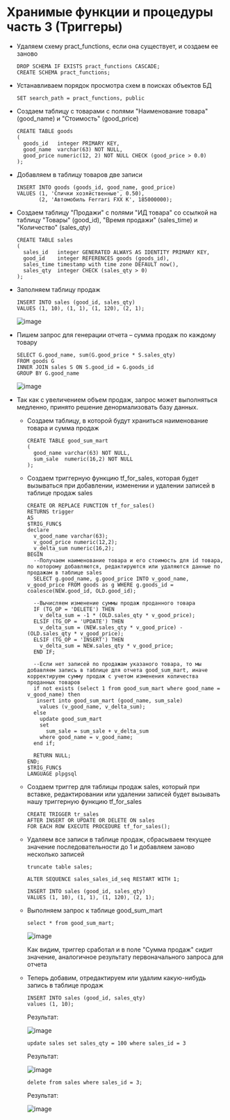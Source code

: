# Хранимые функции и процедуры часть 3 (Триггеры)
* Удаляем схему pract_functions, если она существует, и создаем ее заново
  ```
  DROP SCHEMA IF EXISTS pract_functions CASCADE;
  CREATE SCHEMA pract_functions;
  ```
* Устанавливаем порядок просмотра схем в поисках объектов БД
  ```
  SET search_path = pract_functions, public
  ```
* Создаем таблицу с товарами с полями "Наименование товара" (good_name) и "Стоимость" (good_price)
  ```
  CREATE TABLE goods
  (
    goods_id   integer PRIMARY KEY,
    good_name  varchar(63) NOT NULL,
    good_price numeric(12, 2) NOT NULL CHECK (good_price > 0.0)
  );
  ```
* Добавляем в таблицу товаров две записи
  ```
  INSERT INTO goods (goods_id, good_name, good_price)
  VALUES (1, 'Спички хозяйственные', 0.50),
         (2, 'Автомобиль Ferrari FXX K', 185000000);
  ```
* Создаем таблицу "Продажи" с полями "ИД товара" со ссылкой на таблицу "Товары" (good_id), "Время продажи" (sales_time) и "Количество" (sales_qty)
  ```
  CREATE TABLE sales
  (
    sales_id   integer GENERATED ALWAYS AS IDENTITY PRIMARY KEY,
    good_id    integer REFERENCES goods (goods_id),
    sales_time timestamp with time zone DEFAULT now(),
    sales_qty  integer CHECK (sales_qty > 0)
  );
  ```
* Заполняем таблицу продаж
  ```
  INSERT INTO sales (good_id, sales_qty)
  VALUES (1, 10), (1, 1), (1, 120), (2, 1);
  ```
  ![image](https://github.com/user-attachments/assets/74219071-85a4-464c-a734-1fe1efc48d1b)
  
* Пишем запрос для генерации отчета – сумма продаж по каждому товару
  ```
  SELECT G.good_name, sum(G.good_price * S.sales_qty)
  FROM goods G
  INNER JOIN sales S ON S.good_id = G.goods_id
  GROUP BY G.good_name
  ```
  ![image](https://github.com/user-attachments/assets/f1f9b5d2-96cd-4f7f-86e3-97358a5c47fc)

* Так как с увеличением объем продаж, запрос может выполняться медленно, принято решение денормализовать базу данных.
  * Создаем таблицу, в которой будут храниться наименование товара и сумма продаж
    ```
    CREATE TABLE good_sum_mart
    (
      good_name varchar(63) NOT NULL,
      sum_sale	numeric(16,2) NOT NULL
    );
    ```
  * Создаем триггерную функцию tf_for_sales, которая будет вызываться при добавлении, изменении и удалении записей в таблице продаж sales
    ```
    CREATE OR REPLACE FUNCTION tf_for_sales()
    RETURNS trigger
    AS
    $TRIG_FUNC$
    declare
      v_good_name varchar(63);
      v_good_price numeric(12,2);
      v_delta_sum numeric(16,2);
    BEGIN
      --Получаем наименование товара и его стоимость для id товара, по которому добавляются, редактируются или удаляются данные по продажам в таблице sales
      SELECT g.good_name, g.good_price INTO v_good_name, v_good_price FROM goods as g WHERE g.goods_id = coalesce(NEW.good_id, OLD.good_id);

      --Вычисляем изменение суммы продаж проданного товара
      IF (TG_OP = 'DELETE') THEN
        v_delta_sum = -1 * (OLD.sales_qty * v_good_price);
      ELSIF (TG_OP = 'UPDATE') THEN
        v_delta_sum = (NEW.sales_qty * v_good_price) - (OLD.sales_qty * v_good_price);
      ELSIF (TG_OP = 'INSERT') THEN
        v_delta_sum = NEW.sales_qty * v_good_price;
      END IF;

      --Если нет записей по продажам указаного товара, то мы добавляем запись в таблице для отчета good_sum_mart, иначе корректируем сумму продаж с учетом изменения количества проданных товаров
      if not exists (select 1 from good_sum_mart where good_name = v_good_name) then
       insert into good_sum_mart (good_name, sum_sale)
        values (v_good_name, v_delta_sum);
      else
        update good_sum_mart
        set
          sum_sale = sum_sale + v_delta_sum
        where good_name = v_good_name;
      end if;

      RETURN NULL;
    END;
    $TRIG_FUNC$
    LANGUAGE plpgsql
    ```
  * Создаем триггер для таблицы продаж sales, который при вставке, редактировании или удалении записей будет вызывать нашу триггерную функцию tf_for_sales
    ```
    CREATE TRIGGER tr_sales
    AFTER INSERT OR UPDATE OR DELETE ON sales
    FOR EACH ROW EXECUTE PROCEDURE tf_for_sales();
    ```
  * Удаляем все записи в таблице продаж, сбрасываем текущее значение последовательности до 1 и добавляем заново несколько записей
    ```
    truncate table sales;

    ALTER SEQUENCE sales_sales_id_seq RESTART WITH 1;

    INSERT INTO sales (good_id, sales_qty)
    VALUES (1, 10), (1, 1), (1, 120), (2, 1);
    ``` 
  * Выполняем запрос к таблице good_sum_mart
    ```
    select * from good_sum_mart;
    ```
    ![image](https://github.com/user-attachments/assets/c8a6d270-16e2-4b73-bc6d-5763e5caa751)

    Как видим, триггер сработал и в поле "Сумма продаж" сидит значение, аналогичное результату первоначального запроса для отчета
  * Теперь добавим, отредактируем или удалим какую-нибудь запись в таблице продаж
    ```
    INSERT INTO sales (good_id, sales_qty)
    values (1, 10);
    ```
    Результат:
    
    ![image](https://github.com/user-attachments/assets/4d8ec142-b66a-4b1b-a806-f14cab900f8a)

    ```
    update sales set sales_qty = 100 where sales_id = 3
    ```
    Результат:

    ![image](https://github.com/user-attachments/assets/fc0b4136-eb87-4e6e-bf28-0577d7380766)

    ```
    delete from sales where sales_id = 3;
    ```
    Результат:

    ![image](https://github.com/user-attachments/assets/b6a80762-61c2-463c-ab9b-5411998c460b)


    
